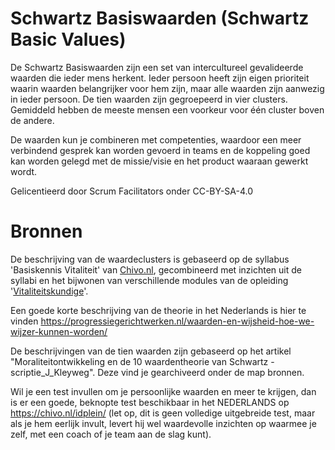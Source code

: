 # Schwartz Basiswaarden (Schwartz Basic Values)
De Schwartz Basiswaarden zijn een set van intercultureel gevalideerde waarden die ieder mens herkent. Ieder persoon heeft zijn eigen prioriteit waarin waarden belangrijker voor hem zijn, maar alle waarden zijn aanwezig in ieder persoon. De tien waarden zijn gegroepeerd in vier clusters. Gemiddeld hebben de meeste mensen een voorkeur voor één cluster boven de andere.

De waarden kun je combineren met competenties, waardoor een meer verbindend gesprek kan worden gevoerd in teams en de koppeling goed kan worden gelegd met de missie/visie en het product waaraan gewerkt wordt.

Gelicentieerd door Scrum Facilitators onder CC-BY-SA-4.0

# Bronnen
De beschrijving van de waardeclusters is gebaseerd op de syllabus 'Basiskennis Vitaliteit' van [Chivo.nl](https://chivo.nl), gecombineerd met inzichten uit de syllabi en het bijwonen van verschillende modules van de opleiding '[Vitaliteitskundige](https://chivo.nl/vitaliteitskundige/)'.

Een goede korte beschrijving van de theorie in het Nederlands is hier te vinden https://progressiegerichtwerken.nl/waarden-en-wijsheid-hoe-we-wijzer-kunnen-worden/

De beschrijvingen van de tien waarden zijn gebaseerd op het artikel "Moraliteitontwikkeling en de 10 waardentheorie van Schwartz - scriptie_J_Kleyweg". Deze vind je gearchiveerd onder de map bronnen.

Wil je een test invullen om je persoonlijke waarden en meer te krijgen, dan is er een goede, beknopte test beschikbaar in het NEDERLANDS op https://chivo.nl/idplein/ (let op, dit is geen volledige uitgebreide test, maar als je hem eerlijk invult, levert hij wel waardevolle inzichten op waarmee je zelf, met een coach of je team aan de slag kunt).
